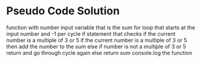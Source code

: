 # Pseudo Code Solution
function with number input
variable that is the sum
for loop that starts at the input number and -1 per cycle
    if statement that checks if the current number is a multiple of 3 or 5
        if the current number is a multiple of 3 or 5 then add the number to the sum
    else  if number is not a multiple of 3 or 5
        return and go through cycle again
    else
        return sum
console.log the function
